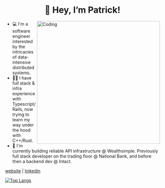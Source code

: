 <h1 align="center">👋 Hey, I’m Patrick! </h1>
<img align="right" alt="Coding" width="400" src="https://ardas-it.com/uploads/images/blogs/giph.gif">


- 💻 I'm a software engineer interested by the intricacies of data-intensive distributed systems. 
- 👨‍💻 I have full stack & infra experience with Typescript/Rails, now trying to learn my way under the hood with C++/Rust.
- 🏢 I'm currently building reliable API infrastructure @ Wealthsimple. Previously full stack developer on the trading floor @ National Bank, and before then a backend dev @ Intact.

[website](https://patrickdeniso.dev/) | [linkedin](https://www.linkedin.com/in/patrick-deniso/)

[![Top Langs](https://github-readme-stats.vercel.app/api/top-langs/?username=engineeringpatrick&theme=radical)](https://github.com/anuraghazra/github-readme-stats)
